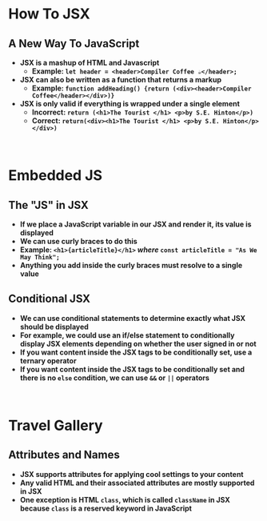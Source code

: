 # How To JSX
## A New Way To JavaScript
* **JSX is a mashup of HTML and Javascript**
    * **Example: ```let header = <header>Compiler Coffee ☕</header>;```**
* **JSX can also be written as a function that returns a markup**
    * **Example: ```function addHeading() {return (<div><header>Compiler Coffee</header></div>)}```**
* **JSX is only valid if everything is wrapped under a single element**
    * **Incorrect: ```return (<h1>The Tourist </h1> <p>by S.E. Hinton</p>)```**
    * **Correct: ```return(<div><h1>The Tourist </h1> <p>by S.E. Hinton</p></div>)```**

<br>

# Embedded JS
## The "JS" in JSX
* **If we place a JavaScript variable in our JSX and render it, its value is displayed**
* **We can use curly braces to do this**
* **Example: ```<h1>{articleTitle}</h1>``` ***where*** ```const articleTitle = "As We May Think";```**
* **Anything you add inside the curly braces must resolve to a single value**

## Conditional JSX
* **We can use conditional statements to determine exactly what JSX should be displayed**
* **For example, we could use an if/else statement to conditionally display JSX elements depending on whether the user signed in or not**
* **If you want content inside the JSX tags to be conditionally set, use a ternary operator**
* **If you want content inside the JSX tags to be conditionally set and there is no ```else``` condition, we can use ```&&``` or ```||``` operators**

<br>

# Travel Gallery
## Attributes and Names
* **JSX supports attributes for applying cool settings to your content**
* **Any valid HTML and their associated attributes are mostly supported in JSX**
* **One exception is HTML ```class```, which is called ```className``` in JSX because ```class``` is a reserved keyword in JavaScript**
